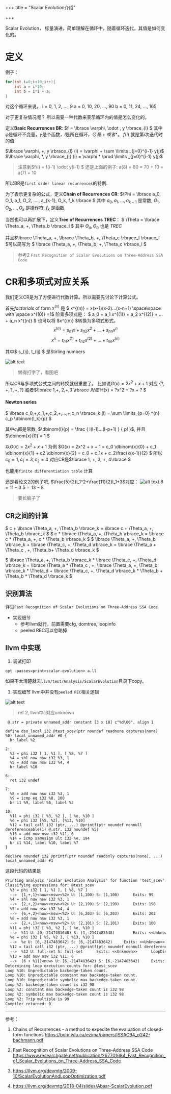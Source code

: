+++
title = "Scalar Evolution介绍"

+++

Scalar Evolution， 标量演进，简单理解在循环中，随着循环迭代，其值是如何变化的。

# 定义

例子：

```c
for(int i=0;i<10;i++){
    int a = i*10;
    int b = i*i + a;
}

```
对这个循环来说，
i = 0,  1,  2, ...,   9
a = 0, 10, 20, ...,  90
b = 0, 11, 24, ..., 165

对于更复杂情况呢？
所以需要一种代数来表示循环内的值是怎么变化的。



定义**Basic Recurrences BR**: $f = \lbrace \varphi, \odot , y \rbrace_{l} $
其中$\varphi$是循环不变量，$y$是个函数，$l$是所在循环，$\odot 是 +或者*$。
$f(i)$ 就是第$i$次迭代时的值.


$\lbrace \varphi, +, y \rbrace_{l} (i) = \varphi +  \sum \limits _{j=0}^{i-1} y(j)$
$\lbrace \varphi, *, y \rbrace_{l} (i) = \varphi *  \prod \limits _{j=0}^{i-1} y(j)$

>注意到$f(i) = f(i-1) \odot y(i-1) $
>还是上面的例子: a(8) = 80 = 70 + 10 = a(7) + 10

所以BR是`first order linear recurrences`的特例.

为了表示更复杂的公式，定义**Chain of Recurrences CR**:
$\Phi = \lbrace a_0, O_1, a_1, O_2, ...., a_{k-1},  O_k, f_k \rbrace $
其中 $a_0, a_1, ..., a_{k-1}$ 是常数, $O_1, O_2, ..., O_k$ 是操作符, $f_k$ 是函数.

当然也可以再扩展下，定义**Tree of Recurrences TREC**：
$ \Theta = \lbrace \Theta_a, +, \Theta_b \rbrace_l $
其中 $\Theta_a, \Theta_b$ 也是 $TREC$

并且$\lbrace \Theta_a, +, \lbrace \Theta_b, +, \Theta_c   \rbrace_l  \rbrace_l  $可以简写为 $  \lbrace \Theta_a, +,  \Theta_b, +, \Theta_c \rbrace_l  $

> 参考2 `Fast Recognition of Scalar Evolutions on Three-Address SSA Code`

# CR和多项式对应关系

我们定义CR是为了方便进行代数计算。所以需要先讨论下计算公式。

首先$factorials$ of form $x^{(n)}$ 是
$ x^{(n)} = x(x-1)(x-2)...(x-n+1) \space\space  with \space  x^{(0)} =1$
阶乘多项式是：
$ a_0 + a_1 x^{(1)} + a_2 x^{(2)} + ... + a_n x^{(n)} $
也可以将 $x^{(n)} $转换为多项式形式。
$$
x^{(n)} =  s_{n1} x + s_{n2} x^2 + ... + s_{nn} x^n
$$
$$ x^n = t_{n1} x^{(1)} + t_{n2} x^{(2)} + ... + t_{nn} x^{(n)} $$

其中$ s_{ij}, t_{ij} $ 是Stirling numbers 

![alt text](image-1.png)
>懒得打字了，看图吧

所以CR与多项式公式之间的转换就很重要了。
比如说$G(x) = 2x^2 + x + 1$ 对应 $\lbrace ?, +, ?, +, ? \rbrace$
或者$\lbrace 1,+, 2,+,3 \rbrace $对应$ H(x) = ?x^2 + ?x + ? $


#### Newton series

$ \lbrace c_0,+,c_1,+,c_2,+,...,+,c_n \rbrace_k (l) = \sum \limits_{p=0} ^{n} c_p \dbinom{l_k}{p} $

其中$c_i$都是常数, $\dbinom{l}{p} = \frac { l(l-1)...(l-p+1) } { p! }$, 并且$\dbinom{x}{0} = 1 $

以$G(x) = 2x^2 + x + 1$ 为例
$G(x) = 2x^2 + x + 1 = c_0 \dbinom{x}{0} + c_1 \dbinom{x}{1} + c2 \dbinom{x}{2} = c_0 + c_1x + c_2\frac{x(x-1)}{2} $
所以$c_0 = 1, c_1=3, c_2=4$
对应CR是$\lbrace 1, +, 3, +, 4\rbrace $

也能用`finite differentiation table` 计算

还是看论文2的例子吧, $\frac{5}{2}l_1^2+\frac{11}{2}l_1+3$对应：
![alt text](image-2.png)
$8 = 11 - 3$
$5 = 13 - 8$

> 要长脑子了

## CR之间的计算


$ c + \lbrace \Theta_a, +, \Theta_b \rbrace_k = \lbrace c  + \Theta_a, +, \Theta_b \rbrace_k $
$ c * \lbrace \Theta_a, +, \Theta_b \rbrace_k = \lbrace c * \Theta_a, +, c * \Theta_b \rbrace_k $
$  \lbrace \Theta_a, +, \Theta_b \rbrace_k +  \lbrace \Theta_c, +, \Theta_d \rbrace_k  = \lbrace \Theta_a +  \Theta_c  , +, \Theta_b+ \Theta_d \rbrace_k $

$  \lbrace \Theta_a, +, \Theta_b \rbrace_k *  \lbrace \Theta_c, +, \Theta_d \rbrace_k  = \lbrace \Theta_a *  \Theta_c  , +,  \lbrace \Theta_a, +, \Theta_b \rbrace_k * \Theta_d + \lbrace \Theta_c, +, \Theta_d \rbrace_k * \Theta_b + \Theta_b * \Theta_d  \rbrace_k $


## 识别算法
详见`Fast Recognition of Scalar Evolutions on Three-Address SSA Code`


- 实现细节
    - 参考llvm就行，前置需要cfg, domtree, loopinfo
   - peeled REC可以忽略掉



## llvm 中实现

1. 调试打印

`opt -passes=print<scalar-evolution> a.ll `

如果不太清楚就去`llvm/test/Analysis/ScalarEvolution`目录下copy。

1. 实现细节
llvm中并没有`peeled REC`相关逻辑

![alt text](image.png) 
>ref 2,  llvm中c对应unknown

```ir
 @.str = private unnamed_addr constant [3 x i8] c"%d\00", align 1

define dso_local i32 @test_scev(ptr noundef readnone captures(none) %0) local_unnamed_addr #0 {
  br label %2

2:
  %3 = phi i32 [ 1, %1 ], [ %8, %7 ]
  %4 = shl nuw nsw i32 %3, 1
  %5 = add nuw nsw i32 %4, 4
  br label %10

6:
  ret i32 undef

7:
  %8 = add nuw nsw i32 %3, 1
  %9 = icmp eq i32 %8, 100
  br i1 %9, label %6, label %2

10:
  %11 = phi i32 [ %3, %2 ], [ %e, %10 ]
  %e = phi i32 [%5, %2], [%13, %10]
  %12 = tail call i32 (ptr, ...) @printf(ptr noundef nonnull dereferenceable(1) @.str, i32 noundef %5)
  %13 = add nuw nsw i32 %11, 6
  %14 = icmp samesign ult i32 %e, 194
  br i1 %14, label %10, label %7
}

declare noundef i32 @printf(ptr noundef readonly captures(none), ...) local_unnamed_addr #1
```
这段代码的结果是

```txt
Printing analysis 'Scalar Evolution Analysis' for function 'test_scev':
Classifying expressions for: @test_scev
  %3 = phi i32 [ 1, %1 ], [ %8, %7 ]
  -->  {1,+,1}<nuw><nsw><%2> U: [1,100) S: [1,100)		Exits: 99		LoopDispositions: { %2: Computable, %10: Invariant }
  %4 = shl nuw nsw i32 %3, 1
  -->  {2,+,2}<nuw><nsw><%2> U: [2,199) S: [2,199)		Exits: 198		LoopDispositions: { %2: Computable, %10: Invariant }
  %5 = add nuw nsw i32 %4, 4
  -->  {6,+,2}<nuw><nsw><%2> U: [6,203) S: [6,203)		Exits: 202		LoopDispositions: { %2: Computable, %10: Invariant }
  %8 = add nuw nsw i32 %3, 1
  -->  {2,+,1}<nuw><nsw><%2> U: [2,101) S: [2,101)		Exits: 100		LoopDispositions: { %2: Computable, %10: Invariant }
  %11 = phi i32 [ %3, %2 ], [ %e, %10 ]
  -->  %11 U: [0,-2147483648) S: [1,-2147483648)		Exits: <<Unknown>>		LoopDispositions: { %10: Variant, %2: Variant }
  %e = phi i32 [ %5, %2 ], [ %13, %10 ]
  -->  %e U: [6,-2147483642) S: [6,-2147483642)		Exits: <<Unknown>>		LoopDispositions: { %10: Variant, %2: Variant }
  %12 = tail call i32 (ptr, ...) @printf(ptr noundef nonnull dereferenceable(1) @.str, i32 noundef %5)
  -->  %12 U: full-set S: full-set		Exits: <<Unknown>>		LoopDispositions: { %10: Variant, %2: Variant }
  %13 = add nuw nsw i32 %11, 6
  -->  (6 + %11)<nuw> U: [6,-2147483642) S: [6,-2147483642)		Exits: <<Unknown>>		LoopDispositions: { %10: Variant, %2: Variant }
Determining loop execution counts for: @test_scev
Loop %10: Unpredictable backedge-taken count.
Loop %10: Unpredictable constant max backedge-taken count. 
Loop %10: Unpredictable symbolic max backedge-taken count. 
Loop %2: backedge-taken count is i32 98
Loop %2: constant max backedge-taken count is i32 98
Loop %2: symbolic max backedge-taken count is i32 98
Loop %2: Trip multiple is 99
Compiler returned: 0


```


-------------------------------------------------------------------------------


参考：
1.  Chains of Recurrences - a method to expedite the evaluation of closed-form functions 
    https://bohr.wlu.ca/ezima/papers/ISSAC94_p242-bachmann.pdf
2. Fast Recognition of Scalar Evolutions on Three-Address SSA Code
   https://www.researchgate.net/publication/267701684_Fast_Recognition_of_Scalar_Evolutions_on_Three-Address_SSA_Code

3. https://llvm.org/devmtg/2009-10/ScalarEvolutionAndLoopOptimization.pdf
4. https://llvm.org/devmtg/2018-04/slides/Absar-ScalarEvolution.pdf